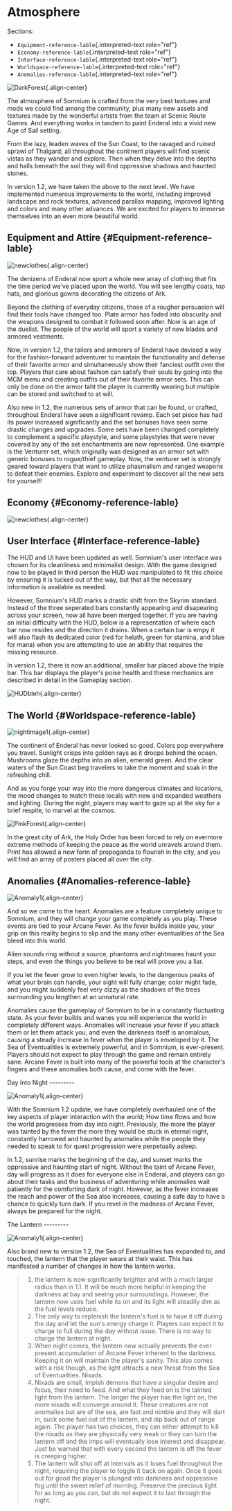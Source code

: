 # Atmosphere

Sections:

-   `Equipment-reference-lable`{.interpreted-text role="ref"}
-   `Economy-reference-lable`{.interpreted-text role="ref"}
-   `Interface-reference-lable`{.interpreted-text role="ref"}
-   `Worldspace-reference-lable`{.interpreted-text role="ref"}
-   `Anomalies-reference-lable`{.interpreted-text role="ref"}

![DarkForest](https://raw.githubusercontent.com/apoapse1/somnium-fur-enderal/main/Resources/Moody%20Woods.png){.align-center}

The atmosphere of Somnium is crafted from the very best textures and
mods we could find among the community, plus many new assets and
textures made by the wonderful artists from the team at Scenic Route
Games. And everything works in tandem to paint Enderal into a vivid new
Age of Sail setting.

From the lazy, leaden waves of the Sun Coast, to the ravaged and ruined
sprawl of Thalgard; all throughout the continent players will find
scenic vistas as they wander and explore. Then when they delve into the
depths and halls beneath the soil they will find oppressive shadows and
haunted stones.

In version 1.2, we have taken the above to the next level. We have
implemented numerous improvements to the world, including improved
landscape and rock textures, advanced parallax mapping, improved
lighting and colors and many other advances. We are excited for players
to immerse themselves into an even more beautiful world.

## Equipment and Attire {#Equipment-reference-lable}

![newclothes](https://raw.githubusercontent.com/apoapse1/somnium-fur-enderal/main/Resources/Attire%20Wandering.png){.align-center}

The denizens of Enderal now sport a whole new array of clothing that
fits the time period we\'ve placed upon the world. You will see lengthy
coats, top hats, and glorious gowns decorating the citizens of Ark.

Beyond the clothing of everyday citizens, those of a rougher persuasion
will find their tools have changed too. Plate armor has faded into
obscurity and the weapons designed to combat it followed soon after. Now
is an age of the duelist. The people of the world will sport a variety
of new blades and armored vestments.

Now, in version 1.2, the tailors and armorers of Enderal have devised a
way for the fashion-forward adventurer to maintain the functionality and
defense of their favorite armor and simultaneously show their fanciest
outfit over the top. Players that care about fashion can satisfy their
souls by going into the MCM menu and creating outfits out of their
favorite armor sets. This can only be done on the armor taht the player
is currently wearing but multiple can be stored and switched to at will.

Also new in 1.2, the numerous sets of armor that can be found, or
crafted, throughout Enderal have seen a significant revamp. Each set
piece has had its power increased significantly and the set bonuses have
seen some drastic changes and upgrades. Some sets have been changed
completely to complement a specific playstyle, and some playstyles that
were never covered by any of the set enchantments are now represented.
One example is the Venturer set, which originally was designed as an
armor set with generic bonuses to rogue/thief gameplay. Now, the
venturer set is strongly geared toward players that want to utilize
phasmalism and ranged weapons to defeat their enemies. Explore and
experiment to discover all the new sets for yourself!

## Economy {#Economy-reference-lable}

![newclothes](https://raw.githubusercontent.com/apoapse1/somnium-fur-enderal/main/Resources/Attire%20Wandering.png){.align-center}

## User Interface {#Interface-reference-lable}

The HUD and UI have been updated as well. Somnium\'s user interface was
chosen for its cleanliness and minimalist design. With the game designed
now to be played in third person the HUD was manipulated to fit this
choice by ensuring it is tucked out of the way, but that all the
necessary information is available as needed.

However, Somnium\'s HUD marks a drastic shift from the Skyrim standard.
Instead of the three seperated bars constantly appearing and disapearing
across your screen, now all have been merged together. If you are having
an initial difficulty with the HUD, below is a representation of where
each bar now resides and the direction it drains. When a certain bar is
empy it will also flash its dedicated color (red for helath, green for
stamina, and blue for mana) when you are attempting to use an ability
that requires the missing resource.

In version 1.2, there is now an additional, smaller bar placed above the
triple bar. This bar displays the player\'s poise health and these
mechanics are described in detail in the Gameplay section.

![HUDbleh](https://raw.githubusercontent.com/apoapse1/somnium-fur-enderal/main/Resources/HUD.png){.align-center}

## The World {#Worldspace-reference-lable}

![nightimage1](https://raw.githubusercontent.com/apoapse1/somnium-fur-enderal/main/Resources/A%20Path%20at%20Night.png){.align-center}

The continent of Enderal has never looked so good. Colors pop everywhere
you travel. Sunlight crisps into golden rays as it droops behind the
ocean. Mushrooms glaze the depths into an alien, emerald green. And the
clear waters of the Sun Coast beg travelers to take the moment and soak
in the refreshing chill.

And as you forge your way into the more dangerous climates and
locations, the mood changes to match these locals with new and expanded
weathers and lighting. During the night, players may want to gaze up at
the sky for a brief respite, to marvel at the cosmos.

![PinkForest](https://raw.githubusercontent.com/apoapse1/somnium-fur-enderal/main/Resources/Pink%20Forest.png){.align-center}

In the great city of Ark, the Holy Order has been forced to rely on
evermore extreme methods of keeping the peace as the world unravels
around them. Print has allowed a new form of propoganda to flourish in
the city, and you will find an array of posters placed all over the
city.

## Anomalies {#Anomalies-reference-lable}

![Anomaly1](https://raw.githubusercontent.com/apoapse1/somnium-fur-enderal/main/Resources/Hey%20Listen.png){.align-center}

And so we come to the heart. Anomalies are a feature completely unique
to Somnium, and they will change your game completely as you play. These
events are tied to your Arcane Fever. As the fever builds inside you,
your grip on this reality begins to slip and the many other
eventualities of the Sea bleed into this world.

Alien sounds ring without a source, phantoms and nightmares haunt your
steps, and even the things you believe to be real will prove you a liar.

If you let the fever grow to even higher levels, to the dangerous peaks
of what your brain can handle, your sight will fully change; color might
fade, and you might suddenly feel very dizzy as the shadows of the trees
surrounding you lengthen at an unnatural rate.

Anomalies cause the gameplay of Somnium to be in a constantly
fluctuating state. As your fever builds and wanes you will experience
the world in completely different ways. Anomalies will increase your
fever if you attack them or let them attack you, and even the darkness
itself is anomalous, causing a steady increase in fever when the player
is enveloped by it. The Sea of Eventualities is extremely powerful, and
in Somnium, is ever-present. Players should not expect to play through
the game and remain entirely sane. Arcane Fever is built into many of
the powerful tools at the character\'s fingers and these anomalies both
cause, and come with the fever.

Day into Night \-\-\-\-\-\-\-\--

![Anomaly1](https://raw.githubusercontent.com/apoapse1/somnium-fur-enderal/main/Resources/Hey%20Listen.png){.align-center}

With the Somnium 1.2 update, we have completely overhauled one of the
key aspects of player interaction with the world; How time flows and how
the world progresses from day into night. Previously, the more the
player was tainted by the fever the more they would be stuck in eternal
night, constantly harrowed and haunted by anomalies while the people
they needed to speak to for quest progression were perpetually asleep.

In 1.2, sunrise marks the beginning of the day, and sunset marks the
oppressive and haunting start of night. Without the taint of Arcane
Fever, day will progress as it does for everyone else in Enderal, and
players can go about their tasks and the business of adventuring while
anomalies wait patiently for the comforting dark of night. However, as
the fever increases the reach and power of the Sea also increases,
causing a safe day to have a chance to quickly turn dark. If you revel
in the madness of Arcane Fever, always be prepared for the night.

The Lantern \-\-\-\-\-\-\-\--

![Anomaly1](https://raw.githubusercontent.com/apoapse1/somnium-fur-enderal/main/Resources/Hey%20Listen.png){.align-center}

Also brand new to version 1.2, the Sea of Eventualities has expanded to,
and touched, the lantern that the player wears at their waist. This has
manifested a number of changes in how the lantern works.

> 1.  the lantern is now significantly brighter and with a much larger
>     radius than in 1.1. It will be much more helpful in keeping the
>     darkness at bay and seeing your surroundings. However, the lantern
>     now uses fuel while its on and its light will steadily dim as the
>     fuel levels reduce.
> 2.  The only way to replenish the lantern\'s fuel is to have it off
>     during the day and let the sun\'s energy charge it. Players can
>     expect it to charge to full during the day without issue. There is
>     no way to charge the lantern at night.
> 3.  When night comes, the lantern now actually prevents the ever
>     present accumulation of Arcane Fever inherent to the darkness.
>     Keeping it on will maintain the player\'s sanity. This also comes
>     with a risk though, as the light attracts a new threat from the
>     Sea of Eventualities. Nixads.
> 4.  Nixads are small, impish demons that have a singular desire and
>     focus, their need to feed. And what they feed on is the tainted
>     light from the lantern. The longer the player has the light on,
>     the more nixads will converge around it. These creatures are not
>     anomalies but are of the sea, are fast and nimble and they will
>     dart in, suck some fuel out of the lantern, and dip back out of
>     range again. The player has two choices, they can either attempt
>     to kill the nixads as they are physically very weak or they can
>     turn the lantern off and the imps will eventually lose interest
>     and disappear. Just be warned that with every second the lantern
>     is off the fever is creeping higher.
> 5.  The lantern will shut off at intervals as it loses fuel throughout
>     the night, requiring the player to toggle it back on again. Once
>     it goes out for good the player is plunged into darkness and
>     oppressive fog until the sweet relief of morning. Preserve the
>     precious light for as long as you can, but do not expect it to
>     last through the night.

